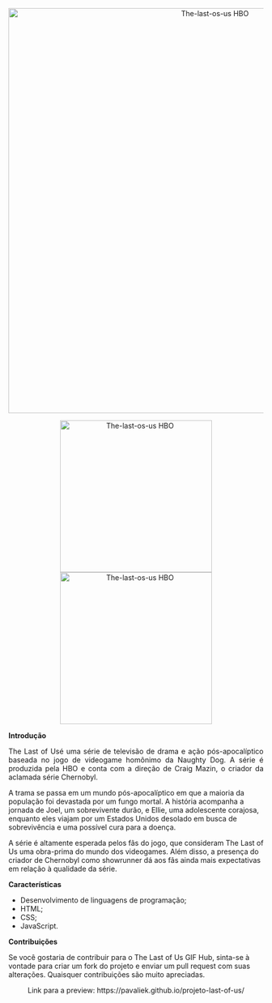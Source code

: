 <p align="center"><img src="https://cdn.shopify.com/s/files/1/0533/5030/1859/collections/TheLastOfUs_HO_TL_Horizontal_CB_1400x.png?v=1673621012" min-width="800px" max-width="700px" width="800px" align="center" alt="The-last-os-us HBO">


<p align="center"> <img src="https://64.media.tumblr.com/d344476613253c86b8cc4e15f6a4bb3b/eef272b1034a67a5-c5/s400x600/16f3089e45882d0ea5f19e6244868afa95e06233.gifv" min-width="300px" max-width="300px" width="300px" align="center" alt="The-last-os-us HBO">   <img src="https://64.media.tumblr.com/493b875359912f4d5ca6d8785931b4e8/eef272b1034a67a5-c8/s400x600/cb2523a73d4048e493f73dae04e4df5f2a488d9c.gifv" min-width="300px" max-width="300px" width="300px" align="center" alt="The-last-os-us HBO"> </p>

**Introdução**
<p align="justify"> 
  The Last of Usé uma série de televisão de drama e ação pós-apocalíptico baseada no jogo de videogame homônimo da Naughty Dog. A série é produzida pela HBO e conta com a direção de Craig Mazin, o criador da aclamada série Chernobyl.

  A trama se passa em um mundo pós-apocalíptico em que a maioria da população foi devastada por um fungo mortal. A história acompanha a jornada de Joel, um sobrevivente durão, e Ellie, uma adolescente corajosa, enquanto eles viajam por um Estados Unidos desolado em busca de sobrevivência e uma possível cura para a doença.

  A série é altamente esperada pelos fãs do jogo, que consideram The Last of Us uma obra-prima do mundo dos videogames. Além disso, a presença do criador de Chernobyl como showrunner dá aos fãs ainda mais expectativas em relação à qualidade da série.

**Características**
- Desenvolvimento de linguagens de programação;
- HTML;
- CSS;
- JavaScript.

**Contribuições**

Se você gostaria de contribuir para o The Last of Us GIF Hub, sinta-se à vontade para criar um fork do projeto e enviar um pull request com suas alterações. Quaisquer contribuições são muito apreciadas.

</p>

<p align="center">
Link para a preview:
https://pavaliek.github.io/projeto-last-of-us/</p>


